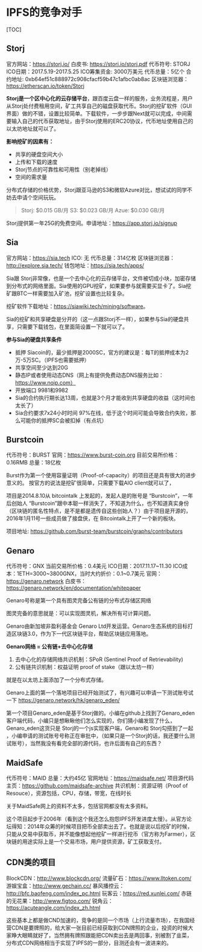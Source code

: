 # IPFS的竞争对手
[TOC]

## Storj

官方网站：<https://storj.io/>
白皮书: <https://storj.io/storj.pdf>
代币符号: STORJ
ICO日期：2017.5.19-2017.5.25
ICO筹集资金: 3000万美元
代币总量：5亿个
合约地址: 0xb64ef51c888972c908cfacf59b47c1afbc0ab8ac
区块链浏览器：<https://etherscan.io/token/Storj>

**Storj是一个区中心化的云存储平台**，跟百度云盘一样的服务，业务流程是，用户从Storj处付费租用空间，矿工共享自己的磁盘获取代币。Storj的挖矿软件（GUI界面）做的不错，设置比较简单。下载软件，一步步跟Next就可以完成，中间需要输入自己的代币获取地址，由于Storj使用的ERC20协议，代币地址使用自己的以太坊地址就可以了。

**影响挖矿的因素有：**

- 共享的硬盘空间大小
- 上传和下载的速度
- Storj节点的可靠性和可用性（别老掉线）
- 空间的需求量

分布式存储的价格优势，Storj跟亚马逊的S3和微软Azure对比，想试试的同学不妨去申请个空间玩玩。

> Storj: \$0.015 GB/月
> S3:    \$0.023 GB/月
> Azue:  \$0.030 GB/月

Storj提供第一年25G的免费空间。申请地址：<https://app.storj.io/signup>

## Sia

官方网站：<https://sia.tech>
ICO: 无
代币总量：314亿枚
区块链浏览器：<http://explore.sia.tech/>
钱包地址：<https://sia.tech/apps/>

Sia跟 Storj非常像，也是一个去中心化的云存储平台，文件被切成小块，加密存储到分布式的网络里面。Sia使用的GPU挖矿，如果要参与就需要买显卡了。Sia挖矿跟BTC一样需要加入矿池，挖矿设置也比较复杂。

挖矿软件下载地址：<https://siawiki.tech/mining/software>。

Sia的挖矿和共享硬盘是分开的（这一点跟Storj不一样），如果参与Sia的硬盘共享，只需要下载钱包，在里面简设置一下就可以了。

**参与Sia的硬盘共享条件**

- 抵押 Siacoin的，最少抵押是2000SC，官方的建议是：每T的抵押成本为2万-5万SC。（IPFS也需要抵押）
- 共享空间至少达到20G
- 静态IP或者使用动态DNS（网上有提供免费动态DNS服务比如：https://www.noip.com）
- 开放端口 9981和9982
- Sia的合约执行期长达13周，也就是3个月才能收到共享硬盘的收益（这时间也太长了）
- Sia合约要求7x24小时时间 97%在线，低于这个时间可能会导致合约失败，那么可能你的抵押SC会被扣掉（有点坑）

## Burstcoin

代币符号：BURST
官网：<https://www.burst-coin.org>
目前交易所价格：0.16RMB
总量：18亿枚

Burst作为第一个使用容量证明（Proof-of-capacity）的项目还是具有很大的进步意义的。
按官方的说法是挖矿很简单，只需要下载AIO client就可以了，

项目是2014.8.10从 bitcointalk 上发起的，发起人是的账号是 “Burstcoin”，一年后创始人 “Burstcoin”跟中本聪一样消失了，不知道为什么，也不知道真实身份（区块链的匿名性特点，是不是都是遗传自这些创始人？）由于项目是开源的，2016年1月11号一些成员做了接盘侠，在 Bitcointalk上开了一个新的板块。

项目地址: <https://github.com/burst-team/burstcoin/graphs/contributors>

## Genaro

代币符号：GNX
当前交易所价格：0.4美元
ICO日期：2017.11.17~11.30
ICO成本：1ETH=3000~3800GNX，当时大约折价：0.1~0.7美元
官网：<https://genaro.network>
白皮书：<https://genaro.network/en/documentation/whitepaper>

Genaro号称是第一个具有图灵完备公有链的分布式存储区网络

图灵完备的意思就是：可以实现图灵机，解决所有可计算问题。

Genaro由新加坡非盈利基金会 Genaro Ltd开发运营。Genaro生态系统的目标打造区块链3.0，作为下一代区块链平台，帮助区块链应用落地。

**Genaro网络 = 公有链+去中心化存储**

1. 去中心化的存储网络共识机制：SPoR (Sentinel Proof of Retrievability)
2. 公有链共识机制：权益证明 proof of stake（跟以太坊一样）

就是在以太坊上面添加了一个分布式存储。

Genaro上面的第一个落地项目已经开始测试了，有兴趣可以申请一下测试账号试一下 <https://genaro.network/hk/genaro_eden/>

第一个项目Genaro_eden是基于Storj做的。小编在github上找到了Genaro_eden客户端代码，小编只是想瞅瞅他们怎么实现的，你们猜小编发现了什么，Genaro_eden这货只是 Storj的一个js实现客户端，Genaro和 Storj勾搭到了一起 ，小编申请的测试账号号称正在审批中，（如果只是一个Storj的话，我还要什么测试账号），当然我没有看完全部的源代码，也许后面有自己的东西？

## MaidSafe

代币符号：MAID
总量：大约45亿
官网地址：<https://maidsafe.net/>
项目源代码主页：<https://github.com/maidsafe-archive>
共识机制：资源证明（Proof of Resouce），资源包括，CPU，存储，带宽，在线时长

关于MaidSafe网上的资料不太多，包括官网都没有太多资料。

这个项目起步于2006年（看到这个我还怎么抱怨IPFS开发进度太慢）。从官方论坛得知：2014年众筹的时候项目把币全部卖出去了。也就是说以后挖矿的时候，只能从交易中获取币，并不能像想起他挖矿一样进行挖币（官方称为Farmer），区块链的用途实际上是一个交易市场，用户提供资源，矿工获取支付。

## CDN类的项目

BlockCDN：<http://www.blockcdn.org/>
流量矿石：<https://www.lltoken.com/>
游娱宝盒：<http://www.gechain.cc/>
暴风播控云：<http://bfc.baofeng.com/index_pc.html>
玩客云：<https://red.xunlei.com/>
赤链的无花果：<http://www.figtoo.com/>
锐角云：<https://acuteangle.com/index_zh.html>

<!-- TODO: @Beik #A 项目白皮书撸一遍，商业上、技术上的差异搞出来 -->

这些基本上都是做CND加速的，竞争的是同一个市场（上行流量市场），在我国经营CDN是要牌照的，给大家一张目前已经获取到CDN牌照的企业，投资的时候大家睁大眼睛就好了，当然拥有牌照跟能把CDN卖出去是两回事，别被割了韭菜，分布式CDN网络相当于实现了IPFS的一部分，目测还会有一波进来的。



